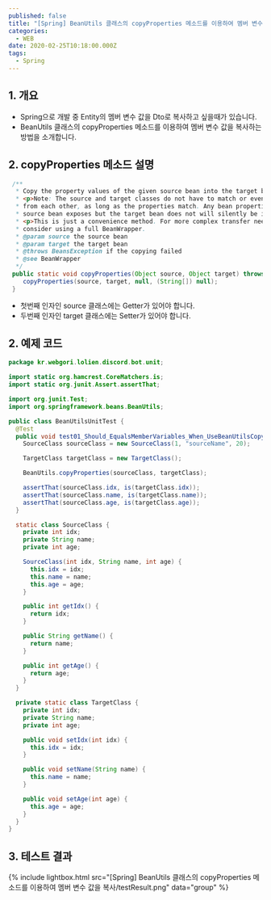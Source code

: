 ```yaml
---
published: false
title: "[Spring] BeanUtils 클래스의 copyProperties 메소드를 이용하여 멤버 변수 값을 복사"
categories:
  - WEB
date: 2020-02-25T10:18:00.000Z
tags:
  - Spring
---
```


## 1. 개요
 * Spring으로 개발 중 Entity의 멤버 변수 값을 Dto로 복사하고 싶을때가 있습니다.
 * BeanUtils 클래스의 copyProperties 메소드를 이용하여 멤버 변수 값을 복사하는 방법을 소개합니다.
 
## 2. copyProperties 메소드 설명
``` JAVA
 /**
  * Copy the property values of the given source bean into the target bean.
  * <p>Note: The source and target classes do not have to match or even be derived
  * from each other, as long as the properties match. Any bean properties that the
  * source bean exposes but the target bean does not will silently be ignored.
  * <p>This is just a convenience method. For more complex transfer needs,
  * consider using a full BeanWrapper.
  * @param source the source bean
  * @param target the target bean
  * @throws BeansException if the copying failed
  * @see BeanWrapper
  */
 public static void copyProperties(Object source, Object target) throws BeansException {
 	copyProperties(source, target, null, (String[]) null);
 }
```

 * 첫번째 인자인 source 클래스에는 Getter가 있어야 합니다.
 * 두번째 인자인 target 클래스에는 Setter가 있어야 합니다.

## 2. 예제 코드
``` JAVA
package kr.webgori.lolien.discord.bot.unit;

import static org.hamcrest.CoreMatchers.is;
import static org.junit.Assert.assertThat;

import org.junit.Test;
import org.springframework.beans.BeanUtils;

public class BeanUtilsUnitTest {
  @Test
  public void test01_Should_EqualsMemberVariables_When_UseBeanUtilsCopyPropertiesMethodTest() {
    SourceClass sourceClass = new SourceClass(1, "sourceName", 20);

    TargetClass targetClass = new TargetClass();

    BeanUtils.copyProperties(sourceClass, targetClass);

    assertThat(sourceClass.idx, is(targetClass.idx));
    assertThat(sourceClass.name, is(targetClass.name));
    assertThat(sourceClass.age, is(targetClass.age));
  }

  static class SourceClass {
    private int idx;
    private String name;
    private int age;

    SourceClass(int idx, String name, int age) {
      this.idx = idx;
      this.name = name;
      this.age = age;
    }

    public int getIdx() {
      return idx;
    }

    public String getName() {
      return name;
    }

    public int getAge() {
      return age;
    }
  }

  private static class TargetClass {
    private int idx;
    private String name;
    private int age;

    public void setIdx(int idx) {
      this.idx = idx;
    }

    public void setName(String name) {
      this.name = name;
    }

    public void setAge(int age) {
      this.age = age;
    }
  }
}
```
 
## 3. 테스트 결과

{% include lightbox.html src="[Spring] BeanUtils 클래스의 copyProperties 메소드를 이용하여 멤버 변수 값을 복사/testResult.png" data="group" %}

